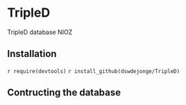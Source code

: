 # TripleD
TripleD database NIOZ

## Installation
`r require(devtools)`
`r install_github(dswdejonge/TripleD)`

## Contructing the database

